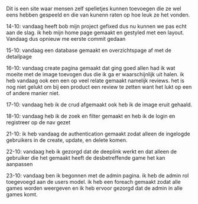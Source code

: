 Dit is een site waar mensen zelf spelletjes kunnen toevoegen die ze wel eens hebben gespeeld en die van kunenn raten op hoe leuk ze het vonden. 

14-10:
vandaag heeft bob mijn project gefixed dus nu kunnen we pas echt aan de slag.
ik heb mijn home page gemaakt en gestyled met een layout. Vandaag dus opnieuw me eerste commit gedaan 

15-10:
vandaag een database gemaakt en overzichtspage af met de detailpage 

16-10: 
vandaag create pagina gemaakt dat ging goed allen had ik wat moeite met de image toevogen dus 
die ik ga er waarschijnlijk uit halen. ik heb vandaag ook een een op veel relate gemaakt namelijk 
reviews. het is nog niet gelukt om bij een product een review te zetten want het lukt op een of andere manier niet.


17-10:
vandaag heb ik de crud afgemaakt ook heb ik de image eruit gehaald.

18-10:
vandaag heb ik de zoek en filter gemaakt en heb ik de login en registreer op de nav gezet 

21-10:
ik heb vandaag de authentication gemaakt zodat alleen de ingelogde gebruikers in de create, 
update, en delete komen.

22-10:
vandaag heb ik gezorgd dat de deeplink werkt en dat alleen de gebruiker die het gemaakt heeft 
de desbetreffende game het kan aanpassen 

23-10:
vandaag ben ik begonnen met de admin pagina. 
ik heb de admin rol toegevoegd aan de users model.
ik heb een foreach gemaakt zodat alle games worden weergeven
en ik heb ervoor gezorgd dat de admin in alle games komt.

